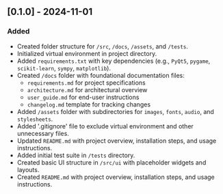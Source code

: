 ## [0.1.0] - 2024-11-01

### Added
- Created folder structure for `/src`, `/docs`, `/assets`, and `/tests`.
- Initialized virtual environment in project directory.
- Added `requirements.txt` with key dependencies (e.g., `PyQt5`, `pygame`, `scikit-learn`, `sympy`, `matplotlib`).
- Created `/docs` folder with foundational documentation files:
  - `requirements.md` for project specifications
  - `architecture.md` for architectural overview
  - `user_guide.md` for end-user instructions
  - `changelog.md` template for tracking changes
- Added `/assets` folder with subdirectories for `images`, `fonts`, `audio`, and `stylesheets`.
- Added '.gitignore' file to exclude virtual environment and other unnecessary files.
- Updated `README.md` with project overview, installation steps, and usage instructions.
- Added initial test suite in `/tests` directory.
- Created basic UI structure in `/src/ui` with placeholder widgets and layouts.
- Created `README.md` with project overview, installation steps, and usage instructions.
